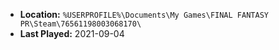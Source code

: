 * **Location:** `%USERPROFILE%\Documents\My Games\FINAL FANTASY PR\Steam\76561198003068170\`
* **Last Played:** 2021-09-04
